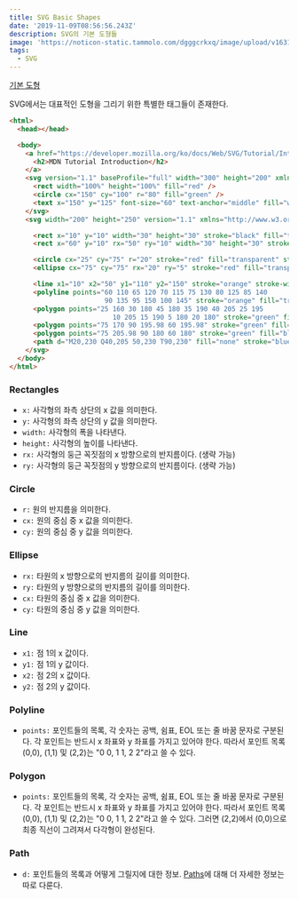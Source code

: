 ```yaml
---
title: SVG Basic Shapes
date: '2019-11-09T08:56:56.243Z'
description: SVG의 기본 도형들
image: 'https://noticon-static.tammolo.com/dgggcrkxq/image/upload/v1631952585/tlog/cover/svg_cg9i2d.png'
tags:
  - SVG
---
```


[기본 도형](https://developer.mozilla.org/ko/docs/Web/SVG/Tutorial/%EA%B8%B0%EB%B3%B8_%EB%8F%84%ED%98%95)

SVG에서는 대표적인 도형을 그리기 위한 특별한 태그들이 존재한다.
```html
<html>
  <head></head>

  <body>
    <a href="https://developer.mozilla.org/ko/docs/Web/SVG/Tutorial/Introduction">
      <h2>MDN Tutorial Introduction</h2>
    </a>
    <svg version="1.1" baseProfile="full" width="300" height="200" xmlns="http://www.w3.org/2000/svg">
      <rect width="100%" height="100%" fill="red" />
      <circle cx="150" cy="100" r="80" fill="green" />
      <text x="150" y="125" font-size="60" text-anchor="middle" fill="white">SVG</text>
    </svg>
    <svg width="200" height="250" version="1.1" xmlns="http://www.w3.org/2000/svg">

      <rect x="10" y="10" width="30" height="30" stroke="black" fill="transparent" stroke-width="5" />
      <rect x="60" y="10" rx="50" ry="10" width="30" height="30" stroke="black" fill="transparent" stroke-width=1 />

      <circle cx="25" cy="75" r="20" stroke="red" fill="transparent" stroke-width="5" />
      <ellipse cx="75" cy="75" rx="20" ry="5" stroke="red" fill="transparent" stroke-width="5" />

      <line x1="10" x2="50" y1="110" y2="150" stroke="orange" stroke-width="5" />
      <polyline points="60 110 65 120 70 115 75 130 80 125 85 140
                        90 135 95 150 100 145" stroke="orange" fill="transparent" stroke-width="5" />
      <polygon points="25 160 30 180 45 180 35 190 40 205 25 195
                          10 205 15 190 5 180 20 180" stroke="green" fill="blue" stroke-width="5" />
      <polygon points="75 170 90 195.98 60 195.98" stroke="green" fill="blue" stroke-width="5" />
      <polygon points="75 205.98 90 180 60 180" stroke="green" fill="blue" stroke-width="5" />
      <path d="M20,230 Q40,205 50,230 T90,230" fill="none" stroke="blue" stroke-width="5" />
    </svg>
  </body>
</html>
```

### Rectangles

- `x:` 사각형의 좌측 상단의 x 값을 의미한다.
- `y:` 사각형의 좌측 상단의 y 값을 의미한다.
- `width:` 사각형의 폭을 나타낸다.
- `height:` 사각형의 높이를 나타낸다.
- `rx:` 사각형의 둥근 꼭짓점의 x 방향으로의 반지름이다. (생략 가능)
- `ry:` 사각형의 둥근 꼭짓점의 y 방향으로의 반지름이다. (생략 가능)

### Circle

- `r:` 원의 반지름을 의미한다.
- `cx:` 원의 중심 중 x 값을 의미한다.
- `cy:` 원의 중심 중 y 값을 의미한다.

### Ellipse

- `rx:` 타원의 x 방향으로의 반지름의 길이를 의미한다.
- `ry:` 타원의 y 방향으로의 반지름의 길이를 의미한다.
- `cx:` 타원의 중심 중 x 값을 의미한다.
- `cy:` 타원의 중심 중 y 값을 의미한다.

### Line

- `x1:` 점 1의 x 값이다.
- `y1:` 점 1의 y 값이다.
- `x2:` 점 2의 x 값이다.
- `y2:` 점 2의 y 값이다.

### Polyline

- `points:` 포인트들의 목록, 각 숫자는 공백, 쉼표, EOL 또는 줄 바꿈 문자로 구분된다. 각 포인트는 반드시 x 좌표와 y 좌표를 가지고 있어야 한다. 따라서 포인트 목록 (0,0), (1,1) 및 (2,2)는 "0 0, 1 1, 2 2"라고 쓸 수 있다.

### Polygon

- `points:` 포인트들의 목록, 각 숫자는 공백, 쉼표, EOL 또는 줄 바꿈 문자로 구분된다. 각 포인트는 반드시 x 좌표와 y 좌표를 가지고 있어야 한다. 따라서 포인트 목록 (0,0), (1,1) 및 (2,2)는 "0 0, 1 1, 2 2"라고 쓸 수 있다. 그러면 (2,2)에서 (0,0)으로 최종 직선이 그려져서 다각형이 완성된다.

### Path

- `d:` 포인트들의 목록과 어떻게 그릴지에 대한 정보. [Paths](https://developer.mozilla.org/ko/docs/Web/SVG/Tutorial/Paths)에 대해 더 자세한 정보는 따로 다룬다.